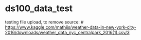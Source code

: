 # ds100_data_test

testing file upload, to remove
source: # https://www.kaggle.com/mathijs/weather-data-in-new-york-city-2016/downloads/weather_data_nyc_centralpark_2016(1).csv/3
